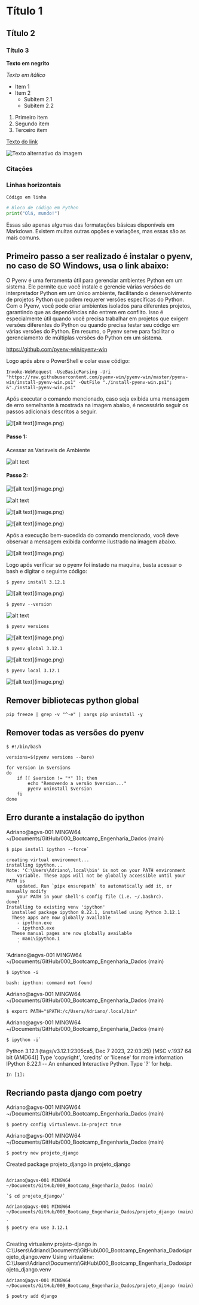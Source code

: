 # Título 1

## Título 2

### Título 3

**Texto em negrito**

*Texto em itálico*

- Item 1
- Item 2
  - Subitem 2.1
  - Subitem 2.2

1. Primeiro item
2. Segundo item
3. Terceiro item


[Texto do link](URL)

![Texto alternativo da imagem](https://avatars.githubusercontent.com/u/155449465?s=400&u=6ff98dcf9214b5398b2dd1dcba889a1681a36cc1&v=4)

### Citações


### Linhas horizontais


`Código em linha`

```python
# Bloco de código em Python
print("Olá, mundo!")

```


Essas são apenas algumas das formatações básicas disponíveis em Markdown. Existem muitas outras opções e variações, mas essas são as mais comuns.


## Primeiro passo a ser realizado é instalar o pyenv, no caso de SO Windows, usa o link abaixo:

O Pyenv é uma ferramenta útil para gerenciar ambientes Python em um sistema. Ele permite que você instale e gerencie várias versões do interpretador Python em um único ambiente, facilitando o desenvolvimento de projetos Python que podem requerer versões específicas do Python. Com o Pyenv, você pode criar ambientes isolados para diferentes projetos, garantindo que as dependências não entrem em conflito. Isso é especialmente útil quando você precisa trabalhar em projetos que exigem versões diferentes do Python ou quando precisa testar seu código em várias versões do Python. Em resumo, o Pyenv serve para facilitar o gerenciamento de múltiplas versões do Python em um sistema.

https://github.com/pyenv-win/pyenv-win

Logo após abre o PowerShell e colar esse código:

```
Invoke-WebRequest -UseBasicParsing -Uri "https://raw.githubusercontent.com/pyenv-win/pyenv-win/master/pyenv-win/install-pyenv-win.ps1" -OutFile "./install-pyenv-win.ps1"; &"./install-pyenv-win.ps1"
```

Após executar o comando mencionado, caso seja exibida uma mensagem de erro semelhante à mostrada na imagem abaixo, é necessário seguir os passos adicionais descritos a seguir.

![!\[alt text\](image.png)](pic/erro_powershell.png)

#### Passo 1:<br>
Acessar as Variaveis de Ambiente 

![alt text](pic/variavel_ambiente.png)

#### Passo 2:
![!\[alt text\](image.png)](pic/config_variavel_ambiente.png)

![alt text](pic/caminho_variaveis_ambiente_bin_shims.png)

![!\[alt text\](image.png)](pic/criando_variavel_ambiente.png)

![!\[alt text\](image.png)](pic/editar_path.png)


Após a execução bem-sucedida do comando mencionado, você deve observar a mensagem exibida conforme ilustrado na imagem abaixo.

![!\[alt text\](image.png)](pic/powershell.png)

Logo após verificar se o pyenv foi instado na maquina, basta acessar o bash e digitar o seguinte código:

```
$ pyenv install 3.12.1
```
![!\[alt text\](image.png)](pic/pipinstallpyenv.png)

```
$ pyenv --version
```
![alt text](pic/pyenv.png)

```
$ pyenv versions
```
![!\[alt text\](image.png)](pic/pyenvversions.png)

```
$ pyenv global 3.12.1
```
![!\[alt text\](image.png)](<pic/pyenv global 3.12.1.png>)

```
$ pyenv local 3.12.1
```
![!\[alt text\](image.png)](pic/configirando_pyenv_local.png)


## Remover bibliotecas python global
`pip freeze | grep -v "^-e" | xargs pip uninstall -y`

## Remover todas as versões do pyenv

```
$ #!/bin/bash

versions=$(pyenv versions --bare)

for version in $versions
do
    if [[ $version != "*" ]]; then
        echo "Removendo a versão $version..."
        pyenv uninstall $version
    fi
done
```



## Erro durante a instalação do ipython

Adriano@agvs-001 MINGW64 ~/Documents/GitHub/000_Bootcamp_Engenharia_Dados (main)
```
$ pipx install ipython --force`
```
```
creating virtual environment...
installing ipython...
Note: 'C:\Users\Adriano\.local\bin' is not on your PATH environment
    variable. These apps will not be globally accessible until your PATH is
    updated. Run `pipx ensurepath` to automatically add it, or manually modify
    your PATH in your shell's config file (i.e. ~/.bashrc).
done!
Installing to existing venv 'ipython'
  installed package ipython 8.22.1, installed using Python 3.12.1
  These apps are now globally available
    - ipython.exe
    - ipython3.exe
  These manual pages are now globally available
    - man1\ipython.1
    ´
```

'Adriano@agvs-001 MINGW64 ~/Documents/GitHub/000_Bootcamp_Engenharia_Dados (main)
```
$ ipython -i
```

```
bash: ipython: command not found
```
Adriano@agvs-001 MINGW64 ~/Documents/GitHub/000_Bootcamp_Engenharia_Dados (main)
```
$ export PATH="$PATH:/c/Users/Adriano/.local/bin"
```
Adriano@agvs-001 MINGW64 ~/Documents/GitHub/000_Bootcamp_Engenharia_Dados (main)
```
$ ipython -i`
```
Python 3.12.1 (tags/v3.12.1:2305ca5, Dec  7 2023, 22:03:25) [MSC v.1937 64 bit (AMD64)]
Type 'copyright', 'credits' or 'license' for more information
IPython 8.22.1 -- An enhanced Interactive Python. Type '?' for help.
```
In [1]:
```


## Recriando pasta django com poetry
Adriano@agvs-001 MINGW64 ~/Documents/GitHub/000_Bootcamp_Engenharia_Dados (main)

```
$ poetry config virtualenvs.in-project true
```


Adriano@agvs-001 MINGW64 ~/Documents/GitHub/000_Bootcamp_Engenharia_Dados (main)

```
$ poetry new projeto_django
```
Created package projeto_django in projeto_django
```

Adriano@agvs-001 MINGW64 ~/Documents/GitHub/000_Bootcamp_Engenharia_Dados (main)

`$ cd projeto_django/`

Adriano@agvs-001 MINGW64 ~/Documents/GitHub/000_Bootcamp_Engenharia_Dados/projeto_django (main)

`
$ poetry env use 3.12.1
`
```
Creating virtualenv projeto-django in C:\Users\Adriano\Documents\GitHub\000_Bootcamp_Engenharia_Dados\projeto_django\.venv
Using virtualenv: C:\Users\Adriano\Documents\GitHub\000_Bootcamp_Engenharia_Dados\projeto_django\.venv
```
Adriano@agvs-001 MINGW64 ~/Documents/GitHub/000_Bootcamp_Engenharia_Dados/projeto_django (main)
```
```
$ poetry add django

